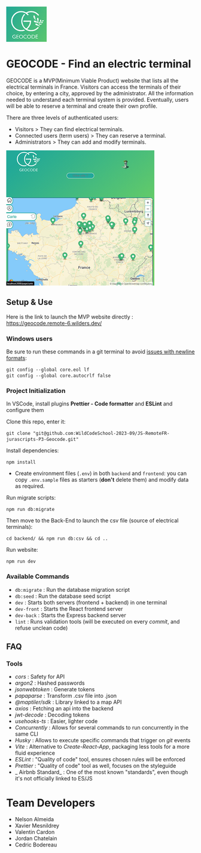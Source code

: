 ![Logo](./frontend/src/assets/logoreadme.webp) 

# GEOCODE - Find an electric terminal

GEOCODE is a MVP(Minimum Viable Product) website that lists all the electrical terminals in France. Visitors can access the terminals of their choice, by entering a city, approved by the administrator. All the information needed to understand each terminal system is provided.
Eventually, users will be able to reserve a terminal and create their own profile.

There are three levels of authenticated users:

- Visitors > They can find electrical terminals.
- Connected users (term users) > They can reserve a terminal.
- Administrators > They can add and modify terminals.

![map](./frontend/src/assets/cardpage.webp)

## Setup & Use

Here is the link to launch the MVP website directly : https://geocode.remote-6.wilders.dev/

### Windows users

Be sure to run these commands in a git terminal to avoid [issues with newline formats](https://en.wikipedia.org/wiki/Newline#Issues_with_different_newline_formats):

```shell
git config --global core.eol lf
git config --global core.autocrlf false
```

### Project Initialization

In VSCode, install plugins **Prettier - Code formatter** and **ESLint** and configure them

Clone this repo, enter it:
```shell
git clone "git@github.com:WildCodeSchool-2023-09/JS-RemoteFR-jurascripts-P3-Geocode.git"
```

Install dependencies:
```shell
npm install
```

- Create environment files (`.env`) in both `backend` and `frontend`: you can copy `.env.sample` files as starters (**don't** delete them) and modify data as required.

Run migrate scripts:
```shell
npm run db:migrate
```

Then move to the Back-End to launch the csv file (source of electrical terminals):
```shell
cd backend/ && npm run db:csv && cd ..
```

Run website:
```shell
npm run dev
```

### Available Commands

- `db:migrate` : Run the database migration script
- `db:seed` : Run the database seed script
- `dev` : Starts both servers (frontend + backend) in one terminal
- `dev-front` : Starts the React frontend server
- `dev-back` : Starts the Express backend server
- `lint` : Runs validation tools (will be executed on every _commit_, and refuse unclean code)

## FAQ

### Tools

- _cors_ : Safety for API
- _argon2_ : Hashed passwords
- _jsonwebtoken_ : Generate tokens
- _papaparse_ : Transform .csv file into .json
- _@maptiler/sdk_ : Library linked to a map API
- _axios_ : Fetching an api into the backend
- _jwt-decode_ : Decoding tokens
- _usehooks-ts_ : Easier, lighter code
- _Concurrently_ : Allows for several commands to run concurrently in the same CLI
- _Husky_ : Allows to execute specific commands that trigger on _git_ events
- _Vite_ : Alternative to _Create-React-App_, packaging less tools for a more fluid experience
- _ESLint_ : "Quality of code" tool, ensures chosen rules will be enforced
- _Prettier_ : "Quality of code" tool as well, focuses on the styleguide
- _ Airbnb Standard_ : One of the most known "standards", even though it's not officially linked to ES/JS

# Team Developers

- Nelson Almeida
- Xavier Mesnildrey
- Valentin Cardon
- Jordan Chatelain
- Cedric Bodereau
